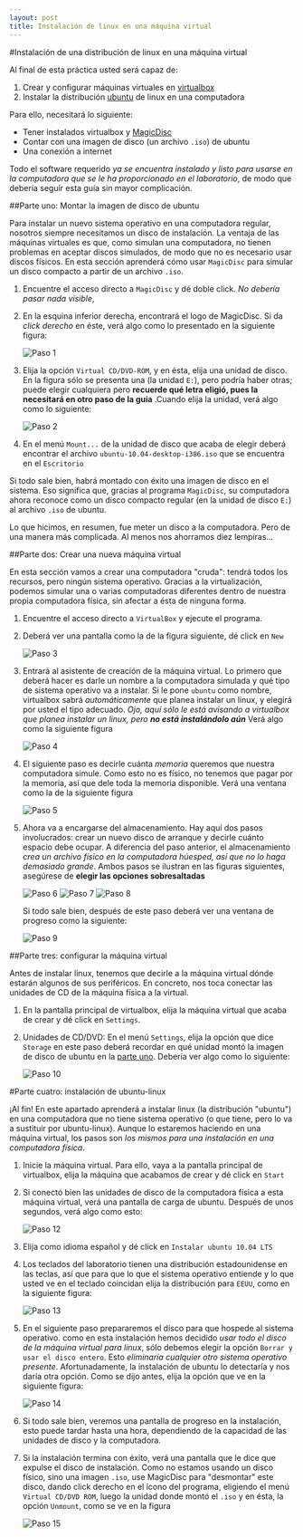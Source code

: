 ```yaml
---
layout: post
title: Instalación de linux en una máquina virtual 
---
```


#Instalación de una distribución de linux en una máquina virtual

Al final de esta práctica usted será capaz de:

1. Crear y configurar máquinas virtuales en [virtualbox](http://www.virtualbox.org/)
2. Instalar la distribución [ubuntu](http://www.ubuntu.com/) de linux en una computadora

Para ello, necesitará lo siguiente:

* Tener instalados virtualbox y [MagicDisc](http://www.magiciso.com/tutorials/miso-magicdisc-overview.htm)
* Contar con una imagen de disco (un archivo `.iso`) de ubuntu
* Una conexión a internet

Todo el software requerido *ya se encuentra instalado y listo para usarse en la computadora que se le 
ha proporcionado en el laboratorio*, de modo que debería seguir esta guía sin mayor complicación.

##Parte uno: Montar la imagen de disco de ubuntu

Para instalar un nuevo sistema operativo en una computadora regular, nosotros siempre
necesitamos un disco de instalación. La ventaja de las máquinas virtuales es que, 
como simulan una computadora, no tienen problemas en aceptar discos simulados, de modo 
que no es necesario usar discos físicos. En esta sección aprenderá cómo usar `MagicDisc`
para simular un disco compacto a partir de un archivo `.iso`.

1. Encuentre el acceso directo a `MagicDisc` y dé doble click. *No debería pasar nada visible*, 
2. En la esquina inferior derecha, encontrará el logo de MagicDisc. Si da *click derecho* en éste, 
   verá algo como lo presentado en la siguiente figura:

   ![Paso 1](/images/paso1.png)

3. Elija la opción `Virtual CD/DVD-ROM`, y en ésta, elija una unidad de disco. En la figura
   sólo se presenta una (la unidad `E:`), pero podría haber otras; puede elegir cualquiera
   pero **recuerde qué letra eligió, pues la necesitará en otro paso de la guía**
   .Cuando elija la unidad, verá algo como lo siguiente:

   ![Paso 2](/images/paso2.png)

4. En el menú `Mount...` de la unidad de disco que acaba de elegir deberá encontrar el archivo
   `ubuntu-10.04-desktop-i386.iso` que se encuentra en el `Escritorio`


Si todo sale bien, habrá montado con éxito una imagen de disco en el sistema. Eso significa que, 
gracias al programa `MagicDisc`, su computadora ahora reconoce como un disco compacto regular
(en la unidad de disco `E:`) al archivo `.iso` de ubuntu. 

Lo que hicimos, en resumen, fue meter un disco a la computadora. Pero de una manera más complicada.
Al menos nos ahorramos diez lempiras...

##Parte dos: Crear una nueva máquina virtual

En esta sección vamos a crear una computadora "cruda": tendrá todos los recursos, pero ningún
sistema operativo. Gracias a la virtualización, podemos simular una o varias computadoras diferentes
dentro de nuestra propia computadora física, sin afectar a ésta de ninguna forma.

1. Encuentre el acceso directo a `VirtualBox` y ejecute el programa.
2. Deberá ver una pantalla como la de la figura siguiente, dé click en `New`

   ![Paso 3](/images/paso3.png)

3. Entrará al asistente de creación de la máquina virtual. Lo primero
   que deberá hacer es darle un nombre a la computadora simulada y 
   qué tipo de sistema operativo va a instalar. Si le pone `ubuntu`
   como nombre, virtualbox sabrá *automáticamente* que planea instalar un linux, 
   y elegirá por usted el tipo adecuado.
   *Ojo, aquí sólo le está
   avisando a virtualbox que planea instalar un linux, pero __no está instalándolo aún__*
   Verá algo como la siguiente figura

   ![Paso 4](/images/paso4.png)

4. El siguiente paso es
   decirle cuánta *memoria* queremos que nuestra computadora simule. 
   Como esto no es físico, no tenemos que pagar por la memoria, así que dele 
   toda la memoria disponible. Verá una ventana como la de la siguiente figura

   ![Paso 5](/images/paso5.png)

5. Ahora va a encargarse del almacenamiento. Hay aquí dos pasos involucrados: crear
   un nuevo disco de arranque y decirle cuánto espacio debe ocupar. A diferencia
   del paso anterior, el almacenamiento *crea un archivo físico en la computadora 
   húesped, así que no lo haga demasiado grande*. 
   Ambos pasos se ilustran en las figuras siguientes, asegúrese de **elegir las opciones 
   sobresaltadas**
    
   ![Paso 6](/images/paso6.png)
   ![Paso 7](/images/paso7.png)
   ![Paso 8](/images/paso8.png)
       
   Si todo sale bien, después de este paso deberá ver una ventana de progreso como la siguiente:

   ![Paso 9](/images/paso9.png)



##Parte tres: configurar la máquina virtual

Antes de instalar linux, tenemos que decirle a la máquina virtual dónde estarán algunos de
sus periféricos. En concreto, nos toca conectar las unidades de CD de la máquina física a la
virtual.


1. En la pantalla principal de virtualbox, elija la máquina virtual que acaba de crear y dé
   click en `Settings`. 
2. Unidades de CD/DVD: En el menú `Settings`, elija la opción que dice `Storage`
   en este paso deberá recordar en qué unidad montó la imagen de disco de
   ubuntu en la [parte uno](#paso-uno). Debería ver algo como lo siguiente:

   ![Paso 10](/images/paso10.png)


#Parte cuatro: instalación de ubuntu-linux

¡Al fin! En este apartado aprenderá a instalar linux (la distribución "ubuntu")
en una computadora que no tiene sistema operativo (o que tiene, pero lo va a sustituir
por ubuntu-linux). Aunque lo estaremos haciendo en una máquina virtual, los pasos son
*los mismos para una instalación en una computadora física*. 


1. Inicie la máquina virtual. Para ello, vaya a la pantalla principal de virtualbox,
   elija la máquina que acabamos de crear y dé click en `Start`
2. Si conectó bien las unidades de disco de la computadora física a esta máquina virtual,
   verá una pantalla de carga de ubuntu. Después de unos segundos, verá algo como esto:

   ![Paso 12](/images/paso12.png)

3. Elija como idioma español y dé click en `Instalar ubuntu 10.04 LTS`
4. Los teclados del laboratorio tienen una distribución estadounidense en las teclas, 
   así que para que lo que el sistema operativo entiende y lo que usted ve en el teclado coincidan
   elija la distribución para `EEUU`, como en la siguiente figura:

   ![Paso 13](/images/paso13.png)

5. En el siguiente paso prepararemos el disco para que hospede al sistema operativo. 
   como en esta instalación hemos decidido *usar todo el disco de la máquina virtual para linux*, 
   sólo debemos elegir la opción `Borrar y usar el disco entero`. Esto *eliminaría cualquier
   otro sistema operativo presente*. Afortunadamente, la instalación de ubuntu lo detectaría y nos daría otra opción.
   Como se dijo antes, elija la opción que ve en la siguiente figura:

   ![Paso 14](/images/paso14.png)

6. Si todo sale bien, veremos una pantalla de progreso en la instalación, esto puede tardar hasta una hora,
   dependiendo de la capacidad de las unidades de disco y la computadora.

7. Si la instalación termina con éxito, verá una pantalla que le dice que expulse el disco de
   instalación. Como no estamos usando un disco físico, sino una imagen `.iso`, use MagicDisc para "desmontar"
   este disco, dando click derecho en el ícono del programa, eligiendo el menú `Virtual CD/DVD ROM`, luego
   la unidad donde montó el `.iso` y en ésta, la opción `Unmount`, como se ve en la figura

   ![Paso 15](/images/paso15.png)

   


